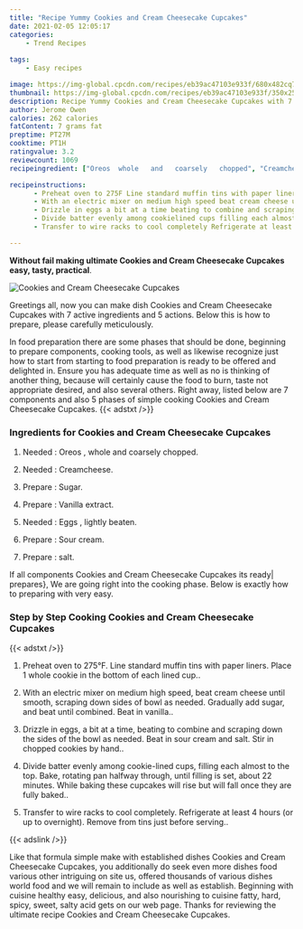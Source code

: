 ```yaml
---
title: "Recipe Yummy Cookies and Cream Cheesecake Cupcakes"
date: 2021-02-05 12:05:17
categories:
    - Trend Recipes
    
tags:
    - Easy recipes

image: https://img-global.cpcdn.com/recipes/eb39ac47103e933f/680x482cq70/cookies-and-cream-cheesecake-cupcakes-recipe-main-photo.jpg
thumbnail: https://img-global.cpcdn.com/recipes/eb39ac47103e933f/350x250cq70/cookies-and-cream-cheesecake-cupcakes-recipe-main-photo.jpg
description: Recipe Yummy Cookies and Cream Cheesecake Cupcakes with 7 ingredients and 5 stages of easy cooking.
author: Jerome Owen
calories: 262 calories
fatContent: 7 grams fat
preptime: PT27M
cooktime: PT1H
ratingvalue: 3.2
reviewcount: 1069
recipeingredient: ["Oreos  whole   and   coarsely   chopped", "Creamcheese", "Sugar", "Vanilla extract", "Eggs  lightly   beaten", "Sour cream", "salt"]

recipeinstructions: 
      - Preheat oven to 275F Line standard muffin tins with paper liners Place 1 whole cookie in the bottom of each lined cup 
      - With an electric mixer on medium high speed beat cream cheese until smooth scraping down sides of bowl as needed Gradually add sugar and beat until combined Beat in vanilla 
      - Drizzle in eggs a bit at a time beating to combine and scraping down the sides of the bowl as needed Beat in sour cream and salt Stir in chopped cookies by hand 
      - Divide batter evenly among cookielined cups filling each almost to the top Bake rotating pan halfway through until filling is set about 22 minutes While baking these cupcakes will rise but will fall once they are fully baked 
      - Transfer to wire racks to cool completely Refrigerate at least 4 hours or up to overnight Remove from tins just before serving

---
```




**Without fail making ultimate Cookies and Cream Cheesecake Cupcakes easy, tasty, practical**. 


![Cookies and Cream Cheesecake Cupcakes](https://img-global.cpcdn.com/recipes/eb39ac47103e933f/680x482cq70/cookies-and-cream-cheesecake-cupcakes-recipe-main-photo.jpg "Cookies and Cream Cheesecake Cupcakes")




Greetings all, now you can make dish Cookies and Cream Cheesecake Cupcakes with 7 active ingredients and 5 actions. Below this is how to prepare, please carefully meticulously.

In food preparation there are some phases that should be done, beginning to prepare components, cooking tools, as well as likewise recognize just how to start from starting to food preparation is ready to be offered and delighted in. Ensure you has adequate time as well as no is thinking of another thing, because will certainly cause the food to burn, taste not appropriate desired, and also several others. Right away, listed below are 7 components and also 5 phases of simple cooking Cookies and Cream Cheesecake Cupcakes.
{{< adstxt />}}

### Ingredients for Cookies and Cream Cheesecake Cupcakes


1. Needed  : Oreos , whole   and   coarsely   chopped.

1. Needed  : Creamcheese.

1. Prepare  : Sugar.

1. Prepare  : Vanilla extract.

1. Needed  : Eggs , lightly   beaten.

1. Prepare  : Sour cream.

1. Prepare  : salt.



If all components Cookies and Cream Cheesecake Cupcakes its ready| prepares}, We are going right into the cooking phase. Below is exactly how to preparing with very easy.

### Step by Step Cooking Cookies and Cream Cheesecake Cupcakes

{{< adstxt />}}


1. Preheat oven to 275°F. Line standard muffin tins with paper liners. Place 1 whole cookie in the bottom of each lined cup..



1. With an electric mixer on medium high speed, beat cream cheese until smooth, scraping down sides of bowl as needed. Gradually add sugar, and beat until combined. Beat in vanilla..



1. Drizzle in eggs, a bit at a time, beating to combine and scraping down the sides of the bowl as needed. Beat in sour cream and salt. Stir in chopped cookies by hand..



1. Divide batter evenly among cookie-lined cups, filling each almost to the top. Bake, rotating pan halfway through, until filling is set, about 22 minutes. While baking these cupcakes will rise but will fall once they are fully baked..



1. Transfer to wire racks to cool completely. Refrigerate at least 4 hours (or up to overnight). Remove from tins just before serving..





{{< adslink />}}

Like that formula simple make with established dishes Cookies and Cream Cheesecake Cupcakes, you additionally do seek even more dishes food various other intriguing on site us, offered thousands of various dishes world food and we will remain to include as well as establish. Beginning with cuisine healthy easy, delicious, and also nourishing to cuisine fatty, hard, spicy, sweet, salty acid gets on our web page. Thanks for reviewing the ultimate recipe Cookies and Cream Cheesecake Cupcakes.
